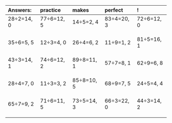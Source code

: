 | Answers: | practice | makes | perfect | ! |
| :--- | :--- | :--- | :--- | :--- |
| 28÷2=14, 0 | 77÷6=12, 5 | 14÷5=2, 4 | 83÷4=20, 3 | 72÷6=12, 0 | 
|   |   |   |   |   | 
|   |   |   |   |   | 
|   |   |   |   |   | 
| 35÷6=5, 5 | 12÷3=4, 0 | 26÷4=6, 2 | 11÷9=1, 2 | 81÷5=16, 1 | 
|   |   |   |   |   | 
|   |   |   |   |   | 
|   |   |   |   |   | 
| 43÷3=14, 1 | 74÷6=12, 2 | 89÷8=11, 1 | 57÷7=8, 1 | 62÷9=6, 8 | 
|   |   |   |   |   | 
|   |   |   |   |   | 
|   |   |   |   |   | 
| 28÷4=7, 0 | 11÷3=3, 2 | 85÷8=10, 5 | 68÷9=7, 5 | 24÷5=4, 4 | 
|   |   |   |   |   | 
|   |   |   |   |   | 
|   |   |   |   |   | 
| 65÷7=9, 2 | 71÷6=11, 5 | 73÷5=14, 3 | 66÷3=22, 0 | 44÷3=14, 2 | 
|   |   |   |   |   | 
|   |   |   |   |   | 
|   |   |   |   |   | 
